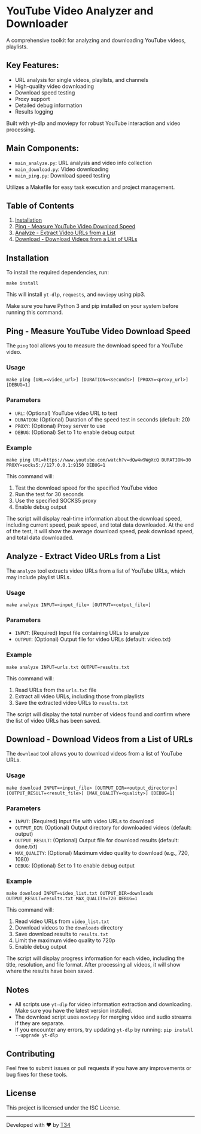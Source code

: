 # YouTube Video Analyzer and Downloader

A comprehensive toolkit for analyzing and downloading YouTube videos, playlists.

## Key Features:
- URL analysis for single videos, playlists, and channels
- High-quality video downloading
- Download speed testing
- Proxy support
- Detailed debug information
- Results logging

Built with yt-dlp and moviepy for robust YouTube interaction and video processing.

## Main Components:
- `main_analyze.py`: URL analysis and video info collection
- `main_download.py`: Video downloading
- `main_ping.py`: Download speed testing

Utilizes a Makefile for easy task execution and project management.

## Table of Contents

1. [Installation](#installation)
2. [Ping - Measure YouTube Video Download Speed](#ping---measure-youtube-video-download-speed)
3. [Analyze - Extract Video URLs from a List](#analyze---extract-video-urls-from-a-list)
4. [Download - Download Videos from a List of URLs](#download---download-videos-from-a-list-of-urls)

## Installation

To install the required dependencies, run:

```
make install
```

This will install `yt-dlp`, `requests`, and `moviepy` using pip3.

Make sure you have Python 3 and pip installed on your system before running this command.

## Ping - Measure YouTube Video Download Speed

The `ping` tool allows you to measure the download speed for a YouTube video.

### Usage

```
make ping [URL=<video_url>] [DURATION=<seconds>] [PROXY=<proxy_url>] [DEBUG=1]
```

### Parameters

- `URL`: (Optional) YouTube video URL to test
- `DURATION`: (Optional) Duration of the speed test in seconds (default: 20)
- `PROXY`: (Optional) Proxy server to use
- `DEBUG`: (Optional) Set to 1 to enable debug output

### Example

```
make ping URL=https://www.youtube.com/watch?v=dQw4w9WgXcQ DURATION=30 PROXY=socks5://127.0.0.1:9150 DEBUG=1
```

This command will:
1. Test the download speed for the specified YouTube video
2. Run the test for 30 seconds
3. Use the specified SOCKS5 proxy
4. Enable debug output

The script will display real-time information about the download speed, including current speed, peak speed, and total data downloaded. At the end of the test, it will show the average download speed, peak download speed, and total data downloaded.

## Analyze - Extract Video URLs from a List

The `analyze` tool extracts video URLs from a list of YouTube URLs, which may include playlist URLs.

### Usage

```
make analyze INPUT=<input_file> [OUTPUT=<output_file>]
```

### Parameters

- `INPUT`: (Required) Input file containing URLs to analyze
- `OUTPUT`: (Optional) Output file for video URLs (default: video.txt)

### Example

```
make analyze INPUT=urls.txt OUTPUT=results.txt
```

This command will:
1. Read URLs from the `urls.txt` file
2. Extract all video URLs, including those from playlists
3. Save the extracted video URLs to `results.txt`

The script will display the total number of videos found and confirm where the list of video URLs has been saved.

## Download - Download Videos from a List of URLs

The `download` tool allows you to download videos from a list of YouTube URLs.

### Usage

```
make download INPUT=<input_file> [OUTPUT_DIR=<output_directory>] [OUTPUT_RESULT=<result_file>] [MAX_QUALITY=<quality>] [DEBUG=1]
```

### Parameters

- `INPUT`: (Required) Input file with video URLs to download
- `OUTPUT_DIR`: (Optional) Output directory for downloaded videos (default: output)
- `OUTPUT_RESULT`: (Optional) Output file for download results (default: done.txt)
- `MAX_QUALITY`: (Optional) Maximum video quality to download (e.g., 720, 1080)
- `DEBUG`: (Optional) Set to 1 to enable debug output

### Example

```
make download INPUT=video_list.txt OUTPUT_DIR=downloads OUTPUT_RESULT=results.txt MAX_QUALITY=720 DEBUG=1
```

This command will:
1. Read video URLs from `video_list.txt`
2. Download videos to the `downloads` directory
3. Save download results to `results.txt`
4. Limit the maximum video quality to 720p
5. Enable debug output

The script will display progress information for each video, including the title, resolution, and file format. After processing all videos, it will show where the results have been saved.

## Notes

- All scripts use `yt-dlp` for video information extraction and downloading. Make sure you have the latest version installed.
- The download script uses `moviepy` for merging video and audio streams if they are separate.
- If you encounter any errors, try updating `yt-dlp` by running: `pip install --upgrade yt-dlp`

## Contributing

Feel free to submit issues or pull requests if you have any improvements or bug fixes for these tools.

## License

This project is licensed under the ISC License.

---

Developed with ❤️ by [T34](https://github.com/t34-dev)
